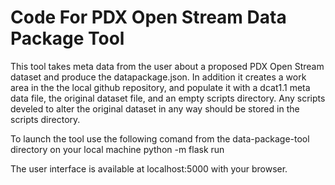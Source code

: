 # Code For PDX Open Stream Data Package Tool

This tool takes meta data from the user about a proposed PDX Open Stream dataset and produce the datapackage.json. In addition it creates a work area in the the local github repository, and populate it with a dcat1.1 meta data file, the original dataset file, and an empty scripts directory. Any scripts develed to alter the original dataset in any way should be stored in the scripts directory. 

To launch the tool use the following comand from the data-package-tool directory on your local machine
python -m flask run

The user interface is available at localhost:5000 with your browser.
